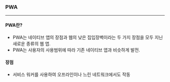 ### PWA
---------
#### PWA란?
+ PWA는 네이티브 앱의 장점과 웹의 낮은 집입장벽이라는 두 가지 장점을 모두 지닌 새로운 종류의 웹 앱.
+ PWA는 사용자의 사용범위에 따라 기존 네이티브 앱과 비슷하게 발전.

#### 장점
+ 서비스 워커를 사용하여 오프라인이나 느린 네트워크에서도 작동






